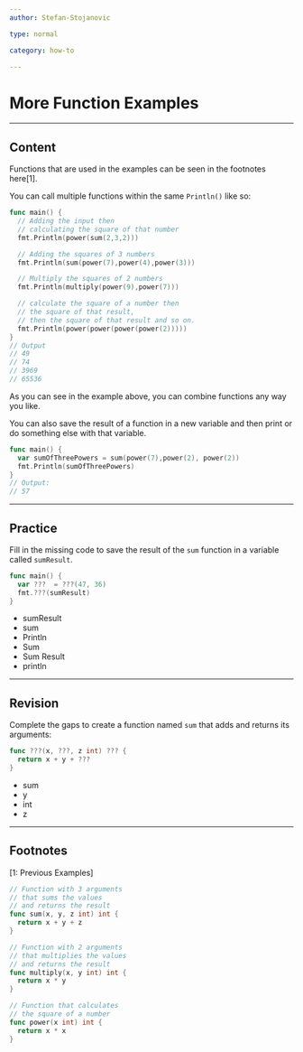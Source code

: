 ```yaml
---
author: Stefan-Stojanovic

type: normal

category: how-to

---
```


# More Function Examples

---
## Content

Functions that are used in the examples can be seen in the footnotes here[1].

You can call multiple functions within the same `Println()` like so:
```go
func main() {
  // Adding the input then 
  // calculating the square of that number
  fmt.Println(power(sum(2,3,2)))

  // Adding the squares of 3 numbers
  fmt.Println(sum(power(7),power(4),power(3)))

  // Multiply the squares of 2 numbers
  fmt.Println(multiply(power(9),power(7)))

  // calculate the square of a number then
  // the square of that result, 
  // then the square of that result and so on.
  fmt.Println(power(power(power(power(2)))))
}
// Output
// 49
// 74
// 3969
// 65536
```

As you can see in the example above, you can combine functions any way you like.

You can also save the result of a function in a new variable and then print or do something else with that variable.

```go
func main() {
  var sumOfThreePowers = sum(power(7),power(2), power(2))
  fmt.Println(sumOfThreePowers)
}
// Output:
// 57
```

---
## Practice

Fill in the missing code to save the result of the `sum` function in a variable called `sumResult`.

```go
func main() {
  var ???  = ???(47, 36)
  fmt.???(sumResult)
}
```

- sumResult
- sum
- Println
- Sum
- Sum Result
- println

---
## Revision

Complete the gaps to create a function named `sum` that adds and returns its arguments:

```go
func ???(x, ???, z int) ??? {
  return x + y + ???
}
```

- sum
- y
- int
- z

---
## Footnotes

[1: Previous Examples]
```go
// Function with 3 arguments 
// that sums the values 
// and returns the result
func sum(x, y, z int) int {
  return x + y + z
}

// Function with 2 arguments 
// that multiplies the values 
// and returns the result
func multiply(x, y int) int {
  return x * y
}

// Function that calculates 
// the square of a number
func power(x int) int {
  return x * x
}
```